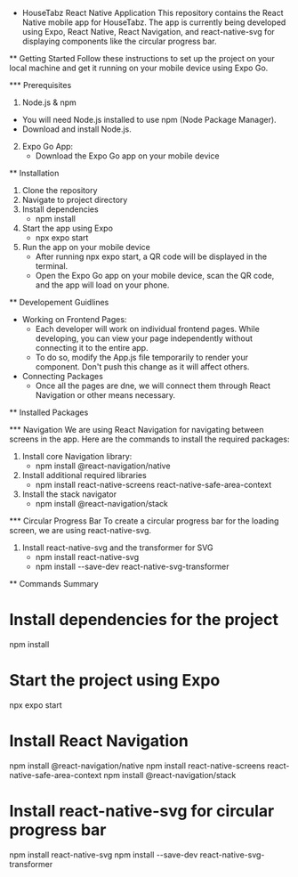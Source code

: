 * HouseTabz React Native Application
This repository contains the React Native mobile app for HouseTabz. The app is currently being developed using Expo, React Native, React Navigation, and react-native-svg for displaying components like the circular progress bar.

** Getting Started
Follow these instructions to set up the project on your local machine and get it running on your mobile device using Expo Go.

*** Prerequisites
1. Node.js & npm
  - You will need Node.js installed to use npm (Node Package Manager).
  - Download and install Node.js.

2. Expo Go App:
   - Download the Expo Go app on your mobile device
  
** Installation

1. Clone the repository
2. Navigate to project directory
3. Install dependencies
   - npm install
4. Start the app using Expo
   - npx expo start
5. Run the app on your mobile device
   - After running npx expo start, a QR code will be displayed in the terminal.
   - Open the Expo Go app on your mobile device, scan the QR code, and the app will load on your phone.

** Developement Guidlines
- Working on Frontend Pages:
    - Each developer will work on individual frontend pages. While developing, you can view your page independently without connecting it to the entire app.
    - To do so, modify the App.js file temporarily to render your component. Don't push this change as it will affect others.
- Connecting Packages
    - Once all the pages are dne, we will connect them through React Navigation or other means necessary.
 
** Installed Packages

*** Navigation
We are using React Navigation for navigating between screens in the app. Here are the commands to install the required packages:
1. Install core Navigation library:
   - npm install @react-navigation/native
2. Install additional required libraries
   - npm install react-native-screens react-native-safe-area-context
3. Install the stack navigator
   - npm install @react-navigation/stack

*** Circular Progress Bar
To create a circular progress bar for the loading screen, we are using react-native-svg.
1. Install react-native-svg and the transformer for SVG
   - npm install react-native-svg
   - npm install --save-dev react-native-svg-transformer

** Commands Summary
# Install dependencies for the project
npm install

# Start the project using Expo
npx expo start

# Install React Navigation
npm install @react-navigation/native
npm install react-native-screens react-native-safe-area-context
npm install @react-navigation/stack

# Install react-native-svg for circular progress bar
npm install react-native-svg
npm install --save-dev react-native-svg-transformer


